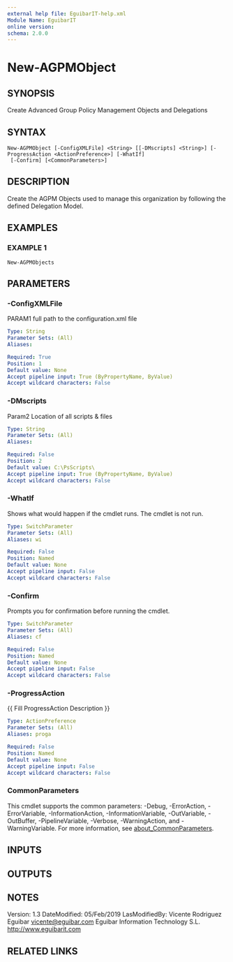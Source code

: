 ```yaml
---
external help file: EguibarIT-help.xml
Module Name: EguibarIT
online version:
schema: 2.0.0
---
```


# New-AGPMObject

## SYNOPSIS
Create Advanced Group Policy Management Objects and Delegations

## SYNTAX

```
New-AGPMObject [-ConfigXMLFile] <String> [[-DMscripts] <String>] [-ProgressAction <ActionPreference>] [-WhatIf]
 [-Confirm] [<CommonParameters>]
```

## DESCRIPTION
Create the AGPM Objects used to manage
this organization by following the defined Delegation Model.

## EXAMPLES

### EXAMPLE 1
```
New-AGPMObjects
```

## PARAMETERS

### -ConfigXMLFile
PARAM1 full path to the configuration.xml file

```yaml
Type: String
Parameter Sets: (All)
Aliases:

Required: True
Position: 1
Default value: None
Accept pipeline input: True (ByPropertyName, ByValue)
Accept wildcard characters: False
```

### -DMscripts
Param2 Location of all scripts & files

```yaml
Type: String
Parameter Sets: (All)
Aliases:

Required: False
Position: 2
Default value: C:\PsScripts\
Accept pipeline input: True (ByPropertyName, ByValue)
Accept wildcard characters: False
```

### -WhatIf
Shows what would happen if the cmdlet runs.
The cmdlet is not run.

```yaml
Type: SwitchParameter
Parameter Sets: (All)
Aliases: wi

Required: False
Position: Named
Default value: None
Accept pipeline input: False
Accept wildcard characters: False
```

### -Confirm
Prompts you for confirmation before running the cmdlet.

```yaml
Type: SwitchParameter
Parameter Sets: (All)
Aliases: cf

Required: False
Position: Named
Default value: None
Accept pipeline input: False
Accept wildcard characters: False
```

### -ProgressAction
{{ Fill ProgressAction Description }}

```yaml
Type: ActionPreference
Parameter Sets: (All)
Aliases: proga

Required: False
Position: Named
Default value: None
Accept pipeline input: False
Accept wildcard characters: False
```

### CommonParameters
This cmdlet supports the common parameters: -Debug, -ErrorAction, -ErrorVariable, -InformationAction, -InformationVariable, -OutVariable, -OutBuffer, -PipelineVariable, -Verbose, -WarningAction, and -WarningVariable. For more information, see [about_CommonParameters](http://go.microsoft.com/fwlink/?LinkID=113216).

## INPUTS

## OUTPUTS

## NOTES
Version:         1.3
DateModified:    05/Feb/2019
LasModifiedBy:   Vicente Rodriguez Eguibar
    vicente@eguibar.com
    Eguibar Information Technology S.L.
    http://www.eguibarit.com

## RELATED LINKS
